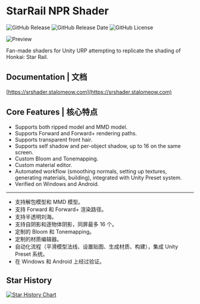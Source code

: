 # StarRail NPR Shader

<img alt="GitHub Release" src="https://img.shields.io/github/v/release/stalomeow/StarRailNPRShader?style=for-the-badge"> <img alt="GitHub Release Date" src="https://img.shields.io/github/release-date/stalomeow/StarRailNPRShader?style=for-the-badge"> <img alt="GitHub License" src="https://img.shields.io/github/license/stalomeow/StarRailNPRShader?style=for-the-badge">

![Preview](https://raw.githubusercontent.com/stalomeow/StarRailNPRShaderDocs/main/docs/assets/banners/en.png)

Fan-made shaders for Unity URP attempting to replicate the shading of Honkai: Star Rail.

## Documentation | 文档

[https://srshader.stalomeow.com](https://srshader.stalomeow.com)

## Core Features | 核心特点

- Supports both ripped model and MMD model.
- Supports Forward and Forward+ rendering paths.
- Supports transparent front hair.
- Supports self shadow and per-object shadow, up to 16 on the same screen.
- Custom Bloom and Tonemapping.
- Custom material editor.
- Automated workflow (smoothing normals, setting up textures, generating materials, building), integrated with Unity Preset system.
- Verified on Windows and Android.

---

- 支持解包模型和 MMD 模型。
- 支持 Forward 和 Forward+ 渲染路径。
- 支持半透明刘海。
- 支持自阴影和逐物体阴影，同屏最多 16 个。
- 定制的 Bloom 和 Tonemapping。
- 定制的材质编辑器。
- 自动化流程（平滑模型法线、设置贴图、生成材质、构建），集成 Unity Preset 系统。
- 在 Windows 和 Android 上经过验证。

## Star History

<a href="https://star-history.com/#stalomeow/StarRailNPRShader&Date">
 <picture>
   <source media="(prefers-color-scheme: dark)" srcset="https://api.star-history.com/svg?repos=stalomeow/StarRailNPRShader&type=Date&theme=dark" />
   <source media="(prefers-color-scheme: light)" srcset="https://api.star-history.com/svg?repos=stalomeow/StarRailNPRShader&type=Date" />
   <img alt="Star History Chart" src="https://api.star-history.com/svg?repos=stalomeow/StarRailNPRShader&type=Date" />
 </picture>
</a>

